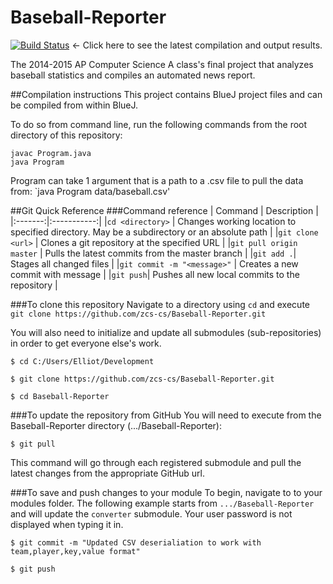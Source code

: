 # Baseball-Reporter
[![Build Status](https://travis-ci.org/zcs-cs/Baseball-Reporter.svg)](https://travis-ci.org/zcs-cs/Baseball-Reporter)
 <- Click here to see the latest compilation and output results.

The 2014-2015 AP Computer Science A class's final project that analyzes baseball statistics and compiles an automated news report.

##Compilation instructions
This project contains BlueJ project files and can be compiled from within BlueJ.

To do so from command line, run the following commands from the root directory of this repository:
```
javac Program.java
java Program
```

Program can take 1 argument that is a path to a .csv file to pull the data from: `java Program data/baseball.csv'

##Git Quick Reference
###Command reference
| Command | Description |
|:-------:|:-----------:|
|`cd <directory>` | Changes working location to specified directory. May be a subdirectory or an absolute path |
|`git clone <url>` | Clones a git repository at the specified URL |
|`git pull origin master` | Pulls the latest commits from the master branch |
|`git add .`| Stages all changed files |
|`git commit -m "<message>"` | Creates a new commit with message |
|`git push`| Pushes all new local commits to the repository |

###To clone this repository
Navigate to a directory using `cd` and execute `git clone https://github.com/zcs-cs/Baseball-Reporter.git`

You will also need to initialize and update all submodules (sub-repositories) in order to get everyone else's work.

```
$ cd C:/Users/Elliot/Development

$ git clone https://github.com/zcs-cs/Baseball-Reporter.git

$ cd Baseball-Reporter
```

###To update the repository from GitHub
You will need to execute from the Baseball-Reporter directory (.../Baseball-Reporter):

```
$ git pull
```

This command will go through each registered submodule and pull the latest changes from the appropriate GitHub url.

###To save and push changes to your module
To begin, navigate to to your modules folder. The following example starts from `.../Baseball-Reporter` and will update the `converter` submodule. Your user password is not displayed when typing it in.

```
$ git commit -m "Updated CSV deserialiation to work with team,player,key,value format"

$ git push
```
